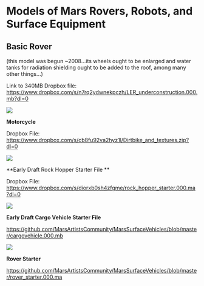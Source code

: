 # Models of Mars Rovers, Robots, and Surface Equipment


## Basic Rover 
(this model was begun ~2008...its wheels ought to be enlarged and water tanks for radiation shielding ought to be added to the roof, among many other things...)

Link to 340MB Dropbox file: https://www.dropbox.com/s/n7rq2ydwnekpczh/LER_underconstruction.000.mb?dl=0

![](https://github.com/MarsArtistsCommunity/MarsSurfaceVehicles/blob/master/Screen%20Shot%202016-10-22%20at%204.56.40%20PM.png)



**Motorcycle**

Dropbox File: https://www.dropbox.com/s/cb8fu92va2hyz1l/Dirtbike_and_textures.zip?dl=0

![](https://github.com/MarsArtistsCommunity/MarsSurfaceVehicles/blob/master/Screen%20Shot%202016-10-26%20at%203.34.36%20PM.png)



**Early Draft Rock Hopper Starter File **

Dropbox File: https://www.dropbox.com/s/diorxb0sh4zfgme/rock_hopper_starter.000.ma?dl=0

![](https://github.com/MarsArtistsCommunity/MarsSurfaceVehicles/blob/master/Screen%20Shot%202016-10-26%20at%204.45.16%20PM.png)



**Early Draft Cargo Vehicle Starter File**

https://github.com/MarsArtistsCommunity/MarsSurfaceVehicles/blob/master/cargovehicle.000.mb

![](https://github.com/MarsArtistsCommunity/MarsSurfaceVehicles/blob/master/vehilce5_maya5.png)



**Rover Starter**

https://github.com/MarsArtistsCommunity/MarsSurfaceVehicles/blob/master/rover_starter.000.ma
